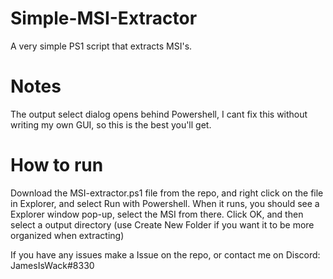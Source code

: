 # Simple-MSI-Extractor
A very simple PS1 script that extracts MSI's.

# Notes
The output select dialog opens behind Powershell, I cant fix this without writing my own GUI, so this is the best you'll get.

# How to run

Download the MSI-extractor.ps1 file from the repo, and right click on the file in Explorer, and select Run with Powershell. When it runs, you should see a Explorer window pop-up, select the MSI from there. Click OK, and then select a output directory (use Create New Folder if you want it to be more organized when extracting)

If you have any issues make a Issue on the repo, or contact me on Discord: JamesIsWack#8330
